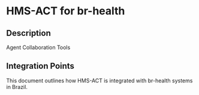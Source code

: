 # HMS-ACT for br-health

## Description

Agent Collaboration Tools

## Integration Points

This document outlines how HMS-ACT is integrated with br-health systems in Brazil.
